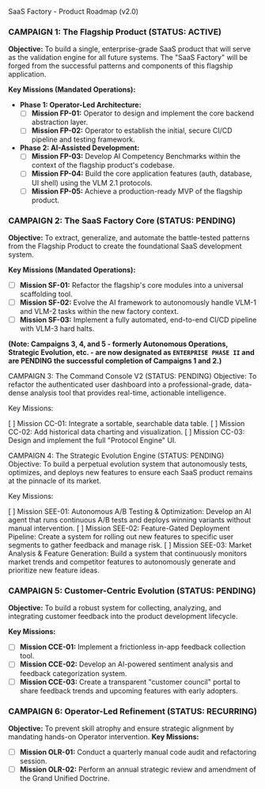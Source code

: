 SaaS Factory - Product Roadmap (v2.0)

### CAMPAIGN 1: The Flagship Product (STATUS: ACTIVE)
**Objective:** To build a single, enterprise-grade SaaS product that will serve as the validation engine for all future systems. The "SaaS Factory" will be forged from the successful patterns and components of this flagship application.

**Key Missions (Mandated Operations):**

* **Phase 1: Operator-Led Architecture:**
    * [ ] **Mission FP-01:** Operator to design and implement the core backend abstraction layer.
    * [ ] **Mission FP-02:** Operator to establish the initial, secure CI/CD pipeline and testing framework.
* **Phase 2: AI-Assisted Development:**
    * [ ] **Mission FP-03:** Develop AI Competency Benchmarks within the context of the flagship product's codebase.
    * [ ] **Mission FP-04:** Build the core application features (auth, database, UI shell) using the VLM 2.1 protocols.
    * [ ] **Mission FP-05:** Achieve a production-ready MVP of the flagship product.

### CAMPAIGN 2: The SaaS Factory Core (STATUS: PENDING)
**Objective:** To extract, generalize, and automate the battle-tested patterns from the Flagship Product to create the foundational SaaS development system.

**Key Missions (Mandated Operations):**
* [ ] **Mission SF-01:** Refactor the flagship's core modules into a universal scaffolding tool.
* [ ] **Mission SF-02:** Evolve the AI framework to autonomously handle VLM-1 and VLM-2 tasks within the new factory context.
* [ ] **Mission SF-03:** Implement a fully automated, end-to-end CI/CD pipeline with VLM-3 hard halts.

**(Note: Campaigns 3, 4, and 5 - formerly Autonomous Operations, Strategic Evolution, etc. - are now designated as `ENTERPRISE PHASE II` and are PENDING the successful completion of Campaigns 1 and 2.)**

CAMPAIGN 3: The Command Console V2 (STATUS: PENDING)
Objective: To refactor the authenticated user dashboard into a professional-grade, data-dense analysis tool that provides real-time, actionable intelligence.

Key Missions:

[ ] Mission CC-01: Integrate a sortable, searchable data table.
[ ] Mission CC-02: Add historical data charting and visualization.
[ ] Mission CC-03: Design and implement the full "Protocol Engine" UI.

CAMPAIGN 4: The Strategic Evolution Engine (STATUS: PENDING)
Objective: To build a perpetual evolution system that autonomously tests, optimizes, and deploys new features to ensure each SaaS product remains at the pinnacle of its market.

Key Missions:

[ ] Mission SEE-01: Autonomous A/B Testing & Optimization: Develop an AI agent that runs continuous A/B tests and deploys winning variants without manual intervention.
[ ] Mission SEE-02: Feature-Gated Deployment Pipeline: Create a system for rolling out new features to specific user segments to gather feedback and manage risk.
[ ] Mission SEE-03: Market Analysis & Feature Generation: Build a system that continuously monitors market trends and competitor features to autonomously generate and prioritize new feature ideas.

### CAMPAIGN 5: Customer-Centric Evolution (STATUS: PENDING)
**Objective:** To build a robust system for collecting, analyzing, and integrating customer feedback into the product development lifecycle.

**Key Missions:**

* [ ] **Mission CCE-01:** Implement a frictionless in-app feedback collection tool.
* [ ] **Mission CCE-02:** Develop an AI-powered sentiment analysis and feedback categorization system.
* [ ] **Mission CCE-03:** Create a transparent "customer council" portal to share feedback trends and upcoming features with early adopters.

### CAMPAIGN 6: Operator-Led Refinement (STATUS: RECURRING)
**Objective:** To prevent skill atrophy and ensure strategic alignment by mandating hands-on Operator intervention.
**Key Missions:**
* [ ] **Mission OLR-01:** Conduct a quarterly manual code audit and refactoring session.
* [ ] **Mission OLR-02:** Perform an annual strategic review and amendment of the Grand Unified Doctrine.